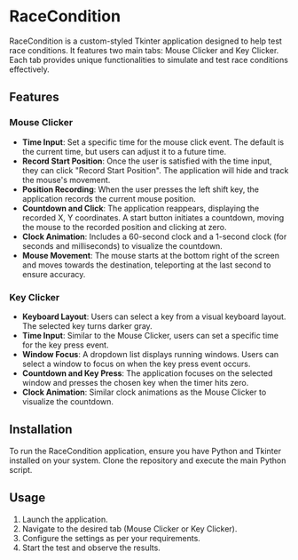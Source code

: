 # RaceCondition

RaceCondition is a custom-styled Tkinter application designed to help test race conditions. It features two main tabs: Mouse Clicker and Key Clicker. Each tab provides unique functionalities to simulate and test race conditions effectively.

## Features

### Mouse Clicker
- **Time Input**: Set a specific time for the mouse click event. The default is the current time, but users can adjust it to a future time.
- **Record Start Position**: Once the user is satisfied with the time input, they can click "Record Start Position". The application will hide and track the mouse's movement.
- **Position Recording**: When the user presses the left shift key, the application records the current mouse position.
- **Countdown and Click**: The application reappears, displaying the recorded X, Y coordinates. A start button initiates a countdown, moving the mouse to the recorded position and clicking at zero.
- **Clock Animation**: Includes a 60-second clock and a 1-second clock (for seconds and milliseconds) to visualize the countdown.
- **Mouse Movement**: The mouse starts at the bottom right of the screen and moves towards the destination, teleporting at the last second to ensure accuracy.

### Key Clicker
- **Keyboard Layout**: Users can select a key from a visual keyboard layout. The selected key turns darker gray.
- **Time Input**: Similar to the Mouse Clicker, users can set a specific time for the key press event.
- **Window Focus**: A dropdown list displays running windows. Users can select a window to focus on when the key press event occurs.
- **Countdown and Key Press**: The application focuses on the selected window and presses the chosen key when the timer hits zero.
- **Clock Animation**: Similar clock animations as the Mouse Clicker to visualize the countdown.

## Installation

To run the RaceCondition application, ensure you have Python and Tkinter installed on your system. Clone the repository and execute the main Python script.

## Usage

1. Launch the application.
2. Navigate to the desired tab (Mouse Clicker or Key Clicker).
3. Configure the settings as per your requirements.
4. Start the test and observe the results.